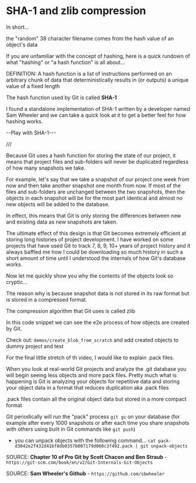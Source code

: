 # SHA-1 and zlib compression

In short...

the "random" 38 character filename comes from the hash value of an object's data

If you are unfamiliar with the concept of hashing, here is a quick rundown of what "hashing" or "a hash function" is all about...

DEFINITION: A hash function is a list of instructions performed on an arbitrary chunk of data that deterministically results in (or outputs) a unique value of a fixed length

The hash function used by Git is called __SHA-1__

I found a standalone implementation of SHA-1 written by a developer named Sam Wheeler and we can take a quick look at it to get a better feel for how hashing works.

--Play with SHA-1---

///

Because Git uses a hash function for storing the state of our project, it means that project files and sub-folders will never be duplicated regardless of how many snapshots we take.

For example, let's say that we take a snapshot of our project one week from now and then take another snapshot one month from now. If most of the files and sub-folders are unchanged between the two snapshots, then the objects in each snapshot will be for the most part identical and almost no new objects will be added to the database.

In effect, this means that Git is only storing the differences between new and existing data as new snapshots are taken.

The ultimate effect of this design is that Git becomes extremely efficient at storing long histories of project development. I have worked on some projects that have used Git to track 7, 8, 9, 10+ years of project history and it always baffled me how I could be downloading so much history in such a short amount of time until I understood the internals of how Git's database works.

Now let me quickly show you why the contents of the objects look so cryptic...

The reason why is because snapshot data is not stored in its raw format but is stored in a compressed format.

The compression algorithm that Git uses is called zlib

In this code snippet we can see the e2e process of how objects are created by Git.

Check out: `demos/create_blob_from_scratch` and add created objects to dummy project and test

For the final little stretch of th video, I would like to explain .pack files.

When you look at real-world Git projects and analyze the .git database you will begin seeing less objects and more pack files. Pretty much what is happening is Git is analyzing your objects for repetitive data and storing your object data in a format that reduces duplication aka .pack files

.pack files contain all the original object data but stored in a more compact format

Git periodically will run the "pack" process `git gc` on your database (for example after every 1000 snapshots or after each time you share snapshots with others using built in Git commands like `git push`)

- you can unpack objects with the following command...
`cat pack-d3042e2f432d41bf8db0357b007179d060c3f492.pack | git unpack-objects`

SOURCE: **Chapter 10 of Pro Git by Scott Chacon and Ben Straub** - `https://git-scm.com/book/en/v2/Git-Internals-Git-Objects`

SOURCE: **Sam Wheeler's Github** - `https://github.com/sbwheeler`